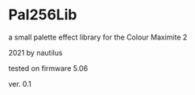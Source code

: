 # Pal256Lib

a small palette effect library for the Colour Maximite 2

2021 by nautilus

tested on firmware 5.06

ver. 0.1

